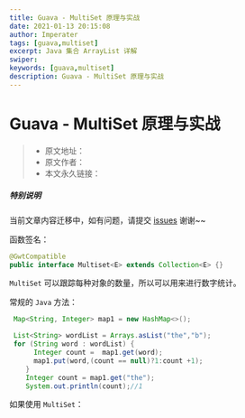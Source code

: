 ```yaml
---
title: Guava - MultiSet 原理与实战
date: 2021-01-13 20:15:08
author: Imperater
tags: [guava,multiset]
excerpt: Java 集合 ArrayList 详解
swiper: 
keywords: [guava,multiset]
description: Guava - MultiSet 原理与实战
---
```


# Guava - MultiSet 原理与实战

> * 原文地址：[]()
> * 原文作者：[]()
> * 本文永久链接：[]()

##### **特别说明**

当前文章内容迁移中，如有问题，请提交 [issues](https://github.com/Starrier/starrier.github.io/issues) 谢谢~~

函数签名：

```java
@GwtCompatible
public interface Multiset<E> extends Collection<E> {}
```

`MultiSet` 可以跟踪每种对象的数量，所以可以用来进行数字统计。

常规的 `Java` 方法：

```java
 Map<String, Integer> map1 = new HashMap<>();

 List<String> wordList = Arrays.asList("the","b");
 for (String word : wordList) {
      Integer count =  map1.get(word);
      map1.put(word,(count == null)?1:count +1);
    }
    Integer count = map1.get("the");
    System.out.println(count);//1
```

如果使用 `MultiSet`：
